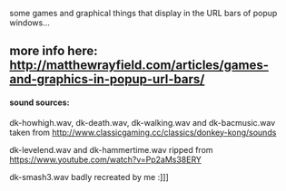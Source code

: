 some games and graphical things that display in the URL bars of popup windows...

## more info here: http://matthewrayfield.com/articles/games-and-graphics-in-popup-url-bars/

#### sound sources:

dk-howhigh.wav, dk-death.wav, dk-walking.wav and dk-bacmusic.wav taken from http://www.classicgaming.cc/classics/donkey-kong/sounds

dk-levelend.wav and dk-hammertime.wav ripped from https://www.youtube.com/watch?v=Pp2aMs38ERY

dk-smash3.wav badly recreated by me :]]]
